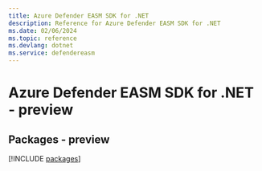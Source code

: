 ```yaml
---
title: Azure Defender EASM SDK for .NET
description: Reference for Azure Defender EASM SDK for .NET
ms.date: 02/06/2024
ms.topic: reference
ms.devlang: dotnet
ms.service: defendereasm
---
```

# Azure Defender EASM SDK for .NET - preview
## Packages - preview
[!INCLUDE [packages](defender-easm-index.md)]